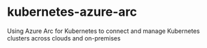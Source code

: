 # kubernetes-azure-arc
Using Azure Arc for Kubernetes to connect and manage Kubernetes clusters across clouds and on-premises
